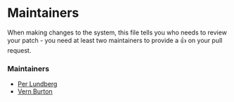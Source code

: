 # Maintainers

When making changes to the system, this file tells you who needs to review your patch - you need at least two maintainers to provide a :+1: on your pull request.

### Maintainers

* [Per Lundberg](https://github.com/perlun)
* [Vern Burton](https://github.com/tarcinil)